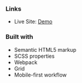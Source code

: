 
### Links

- Live Site: [Demo](https://four-card-section-coral.vercel.app/)

### Built with

- Semantic HTML5 markup
- SCSS properties
- Webpack
- Grid
- Mobile-first workflow

  
 